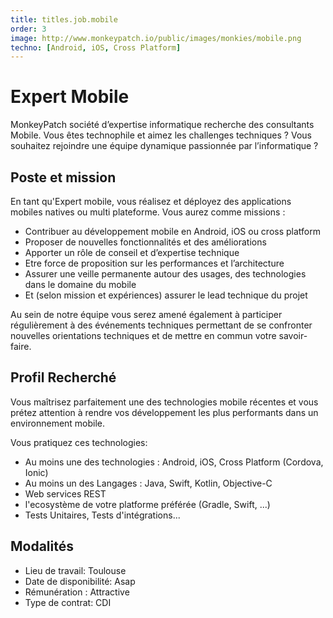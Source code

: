 ```yaml
---
title: titles.job.mobile
order: 3
image: http://www.monkeypatch.io/public/images/monkies/mobile.png
techno: [Android, iOS, Cross Platform]
---
```


# Expert Mobile

MonkeyPatch société d’expertise informatique recherche des consultants Mobile. Vous êtes technophile et aimez les challenges techniques ? Vous souhaitez rejoindre une équipe dynamique passionnée par l’informatique ?

## Poste et mission

En tant qu'Expert mobile, vous réalisez et déployez des applications mobiles natives ou multi plateforme.
Vous aurez comme missions :

 * Contribuer au développement mobile en Android, iOS ou cross platform
 * Proposer de nouvelles fonctionnalités et des améliorations
 * Apporter un rôle de conseil et d’expertise technique
 * Etre force de proposition sur les performances et l’architecture
 * Assurer une veille permanente autour des usages, des technologies dans le domaine du mobile
 * Et (selon mission et expériences) assurer le lead technique du projet

<!--more-->

Au sein de notre équipe vous serez amené également à participer régulièrement à des événements techniques permettant de se confronter nouvelles orientations techniques et de mettre en commun votre savoir-faire.

## Profil Recherché

Vous maîtrisez parfaitement une des technologies mobile récentes et vous prétez attention à rendre vos développement les plus performants dans un environnement mobile.

Vous pratiquez ces technologies:

 * Au moins une des technologies : Android, iOS, Cross Platform (Cordova, Ionic)
 * Au moins un des Langages : Java, Swift, Kotlin, Objective-C
 * Web services REST
 * l'ecosystème de votre platforme préférée (Gradle, Swift, ...)
 * Tests Unitaires, Tests d'intégrations...

## Modalités

* Lieu de travail: Toulouse
* Date de disponibilité: Asap
* Rémunération : Attractive
* Type de contrat: CDI
